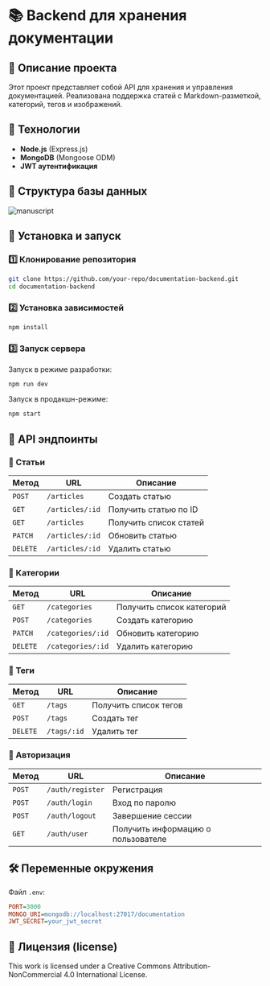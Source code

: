 # 📚 Backend для хранения документации

## 📝 Описание проекта
Этот проект представляет собой API для хранения и управления документацией. Реализована поддержка статей с Markdown-разметкой, категорий, тегов и изображений.

## 🚀 Технологии
- **Node.js** (Express.js)
- **MongoDB** (Mongoose ODM)
- **JWT аутентификация**

## 📂 Структура базы данных
![manuscript](https://github.com/user-attachments/assets/fef7b2f2-26fa-4832-8ebc-229512be8a5f)


## 🔧 Установка и запуск
### 1️⃣ Клонирование репозитория
```bash
git clone https://github.com/your-repo/documentation-backend.git
cd documentation-backend
```
### 2️⃣ Установка зависимостей
```bash
npm install
```
### 3️⃣ Запуск сервера
Запуск в режиме разработки:
```bash
npm run dev
```
Запуск в продакшн-режиме:
```bash
npm start
```

## 📌 API эндпоинты
### 🔹 Статьи
| Метод | URL | Описание |
|---|---|---|
| `POST` | `/articles` | Создать статью |
| `GET` | `/articles/:id` | Получить статью по ID |
| `GET` | `/articles` | Получить список статей |
| `PATCH` | `/articles/:id` | Обновить статью |
| `DELETE` | `/articles/:id` | Удалить статью |

### 🔹 Категории
| Метод | URL | Описание |
|---|---|---|
| `GET` | `/categories` | Получить список категорий |
| `POST` | `/categories` | Создать категорию |
| `PATCH` | `/categories/:id` | Обновить категорию |
| `DELETE` | `/categories/:id` | Удалить категорию |

### 🔹 Теги
| Метод | URL | Описание |
|---|---|---|
| `GET` | `/tags` | Получить список тегов |
| `POST` | `/tags` | Создать тег |
| `DELETE` | `/tags/:id` | Удалить тег |

### 🔹 Авторизация
| Метод | URL | Описание |
|---|---|---|
| `POST` | `/auth/register` | Регистрация |
| `POST` | `/auth/login` | Вход по паролю |
| `POST` | `/auth/logout` | Завершение сессии |
| `GET` | `/auth/user` | Получить информацию о пользователе |

## 🛠 Переменные окружения
Файл `.env`:
```ini
PORT=3000
MONGO_URI=mongodb://localhost:27017/documentation
JWT_SECRET=your_jwt_secret
```

## 📜 Лицензия (license)
This work is licensed under a Creative Commons Attribution-NonCommercial 4.0 International License.

